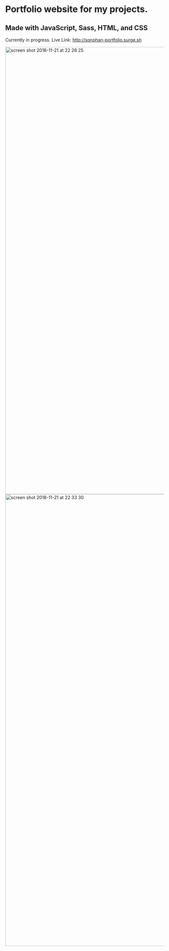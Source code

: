 # Portfolio website for my projects. 
## Made with JavaScript, Sass, HTML, and CSS

Currently in progress.
Live Link: http://sonphan-portfolio.surge.sh

<img width="1422" alt="screen shot 2018-11-21 at 22 28 25" src="https://user-images.githubusercontent.com/36240410/48883477-3c4c7880-eddd-11e8-88f5-4485e7f983bf.png">
<img width="1437" alt="screen shot 2018-11-21 at 22 33 30" src="https://user-images.githubusercontent.com/36240410/48883550-8afa1280-eddd-11e8-8246-f9adfe0a4278.png">

